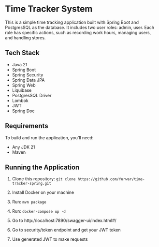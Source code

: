 # Time Tracker System

This is a simple time tracking application built with Spring Boot and PostgresSQL as the database. It includes two user roles: admin, user. Each role has specific actions, such as recording work hours, managing users, and handling stores.

## Tech Stack

- Java 21
- Spring Boot
- Spring Security
- Spring Data JPA
- Spring Web
- Liquibase
- PostgresSQL Driver
- Lombok
- JWT
- Spring Doc

## Requirements

To build and run the application, you'll need:

- Any JDK 21
- Maven

## Running the Application

1. Clone this repository:
```git clone https://github.com/Yurwar/time-tracker-spring.git```

2. Install Docker on your machine
3. Run: ```mvn package```
4. Run:
```docker-compose up -d```
5. Go to http://localhost:7890/swagger-ui/index.html#/
6. Go to security/token endpoint and get your JWT token
7. Use generated JWT to make requests